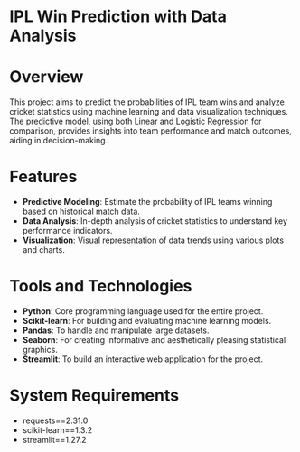 # IPL Win Prediction with Data Analysis

# Overview
This project aims to predict the probabilities of IPL team wins and analyze cricket statistics using machine learning and data visualization techniques. The predictive model, using both Linear and Logistic Regression for comparison, provides insights into team performance and match outcomes, aiding in decision-making.

# Features
- **Predictive Modeling**: Estimate the probability of IPL teams winning based on historical match data.
- **Data Analysis**: In-depth analysis of cricket statistics to understand key performance indicators.
- **Visualization**: Visual representation of data trends using various plots and charts.


# Tools and Technologies
- **Python**: Core programming language used for the entire project.
- **Scikit-learn**: For building and evaluating machine learning models.
- **Pandas**: To handle and manipulate large datasets.
- **Seaborn**: For creating informative and aesthetically pleasing statistical graphics.
- **Streamlit**: To build an interactive web application for the project.

# System Requirements

- requests==2.31.0
- scikit-learn==1.3.2
- streamlit==1.27.2





























